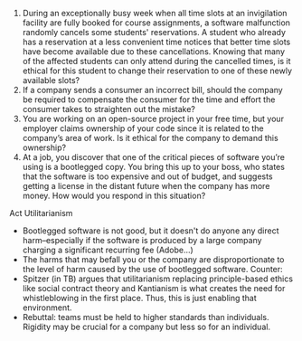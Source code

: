 
1. During an exceptionally busy week when all time slots at an invigilation facility are fully booked for course assignments, a software malfunction randomly cancels some students' reservations. A student who already has a reservation at a less convenient time notices that better time slots have become available due to these cancellations. Knowing that many of the affected students can only attend during the cancelled times, is it ethical for this student to change their reservation to one of these newly available slots?
2. If a company sends a consumer an incorrect bill, should the company be required to compensate the consumer for the time and effort the consumer takes to straighten out the mistake?
3. You are working on an open-source project in your free time, but your employer claims ownership of your code since it is related to the company’s area of work. Is it ethical for the company to demand this ownership?
4. At a job, you discover that one of the critical pieces of software you’re using is a bootlegged copy. You bring this up to your boss, who states that the software is too expensive and out of budget, and suggests getting a license in the distant future when the company has more money. How would you respond in this situation?

Act Utilitarianism
- Bootlegged software is not good, but it doesn't do anyone any direct harm–especially if the software is produced by a large company charging a significant recurring fee (Adobe...)
- The harms that may befall you or the company are disproportionate to the level of harm caused by the use of bootlegged software. 
Counter: 
- Spitzer (in TB) argues that utilitarianism replacing principle-based ethics like social contract theory and Kantianism is what creates the need for whistleblowing in the first place. Thus, this is just enabling that environment. 
- Rebuttal: teams must be held to higher standards than individuals. Rigidity may be crucial for a company but less so for an individual. 